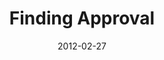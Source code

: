 ---
layout: media
category: media
series: "A Place at the Table"
title: "Finding Approval"
date: 2012-02-27
description: "Brian Tome talks about our need for approval."
video: "https://s3.amazonaws.com/crossroadsvideomessages/placeatthetable_03.mp4"
video-poster: "https://www.crossroads.net/uploadedfiles/placeatthetable_03_still.jpg"
---